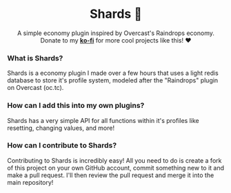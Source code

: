 <div align="center">
<h1> Shards 💸</h1>
A simple economy plugin inspired by Overcast's Raindrops economy.
<br>
Donate to my <a href="https://ko-fi.com/ianrich"><b>ko-fi</b></a> for more cool projects like this! ❤️
</div>

### What is Shards?
Shards is a economy plugin I made over a few hours that uses a light redis database to store it's profile system, modeled after the "Raindrops" plugin on Overcast (oc.tc).

### How can I add this into my own plugins?
Shards has a very simple API for all functions within it's profiles like resetting, changing values, and more!

### How can I contribute to Shards?
Contributing to Shards is incredibly easy! All you need to do is create a fork of this project on your own GitHub account, commit something new to it and make a pull request. I'll then review the pull request and merge it into the main repository!

